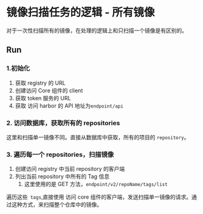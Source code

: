 # 镜像扫描任务的逻辑 - 所有镜像
对于一次性扫描所有的镜像，在处理的逻辑上和只扫描一个镜像是有区别的。

## Run

### 1.初始化

1. 获取 registry 的 URL
2. 创建访问 Core 组件的 client
3. 获取 token 服务的 URL
4. 获取 访问 harbor 的 API 地址为`endpoint/api`

### 2. 访问数据库，获取所有的 repositories
这里和扫描单一镜像不同。直接从数据库中获取，所有的项目的 `repository`。

### 3. 遍历每一个 repositories，扫描镜像
1. 创建访问 registry 中当前 repository 的客户端
2. 列出当前 repository 中所有的 Tag 信息
    1. 这里使用的是 GET 方法，`endpoint/v2/repoName/tags/list`

遍历这些` tags`,直接使用 访问 core 组件的客户端，发送扫描单一镜像的请求。通过这种方式，来扫描整个仓库中的镜像。